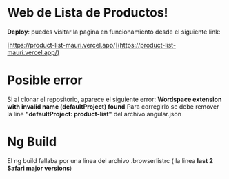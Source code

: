 # Web de Lista de Productos!

**Deploy**: puedes visitar la pagina en funcionamiento desde el siguiente link:

[https://product-list-mauri.vercel.app/](https://product-list-mauri.vercel.app/)


# Posible error
Si al clonar el repositorio, aparece el siguiente error:
**Wordspace extension with invalid name (defaultProject) found**
Para corregirlo se debe remover la line **"defaultProject: product-list"** del archivo angular.json

# Ng Build

El ng build fallaba por una linea del archivo .browserlistrc ( la linea **last  2  Safari  major  versions**)
